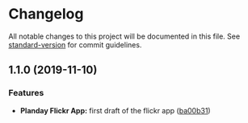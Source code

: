 # Changelog

All notable changes to this project will be documented in this file. See [standard-version](https://github.com/conventional-changelog/standard-version) for commit guidelines.

## 1.1.0 (2019-11-10)


### Features

* **Planday Flickr App:** first draft of the flickr app ([ba00b31](https://github.com/IcodeNet/planday-flickr-app/commit/ba00b31780da093d6003e22cff65ad7cdef4502d))
